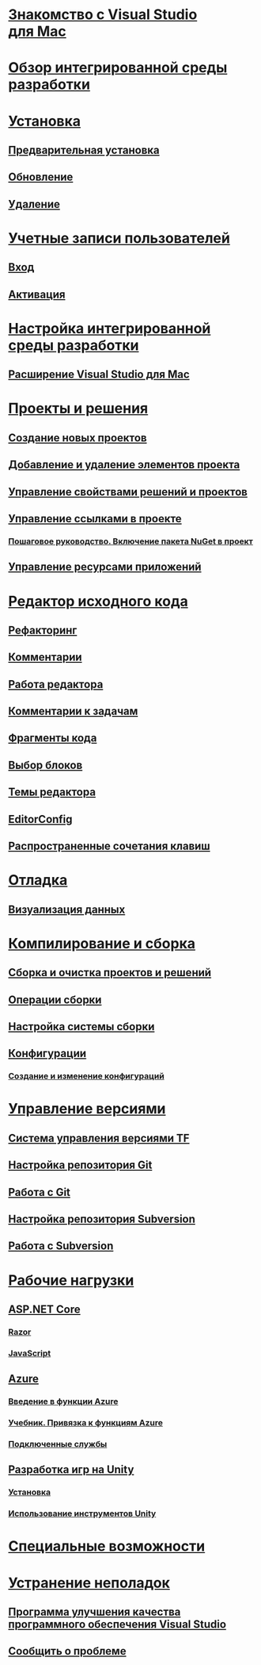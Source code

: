 # [Знакомство с Visual Studio для Mac](index.md)
# [Обзор интегрированной среды разработки](ide-tour.md)

# [Установка](installation.md)
## [Предварительная установка](install-preview.md)
## [Обновление](update.md)
## [Удаление](uninstall.md)

# [Учетные записи пользователей](user-accounts.md)
## [Вход](signing-in.md)
## [Активация](activation.md)

# [Настройка интегрированной среды разработки](customizing-the-ide.md)
## [Расширение Visual Studio для Mac](extending-visual-studio-mac.md)


# [Проекты и решения](projects-and-solutions.md)
## [Создание новых проектов](create-new-projects.md)
## [Добавление и удаление элементов проекта](add-and-remove-project-items.md)
## [Управление свойствами решений и проектов](managing-solutions-and-project-properties.md)
## [Управление ссылками в проекте](managing-references-in-a-project.md)
### [Пошаговое руководство. Включение пакета NuGet в проект](nuget-walkthrough.md)
## [Управление ресурсами приложений](managing-app-resources.md)

# [Редактор исходного кода](source-editor.md)
## [Рефакторинг](refactoring.md)
## [Комментарии](comments.md)
## [Работа редактора](editor-behavior.md)
## [Комментарии к задачам](task-comments.md)
## [Фрагменты кода](snippets.md)
## [Выбор блоков](block-selection.md)
## [Темы редактора](editor-themes.md)
## [EditorConfig](editorconfig.md)
## [Распространенные сочетания клавиш](keyboard-shortcuts.md)

# [Отладка](debugging.md)
## [Визуализация данных](data-visualizations.md)

# [Компилирование и сборка](compiling-and-building.md)
## [Сборка и очистка проектов и решений](building-and-cleaning-projects-and-solutions.md)
## [Операции сборки](build-actions.md)
## [Настройка системы сборки](customizing-build-system.md)
## [Конфигурации](configurations.md)
### [Создание и изменение конфигураций](create-and-edit-configurations.md)

# [Управление версиями](version-control.md)
## [Система управления версиями TF](tf-version-control.md)
## [Настройка репозитория Git](set-up-git-repository.md)
## [Работа с Git](working-with-git.md)
## [Настройка репозитория Subversion](set-up-subversion-repository.md)
## [Работа с Subversion](working-with-subversion.md)

# [Рабочие нагрузки](workloads.md)
## [ASP.NET Core](asp-net-core.md)
### [Razor](razor.md)
### [JavaScript](javascript.md)
## [Azure](azure-workload.md)
### [Введение в функции Azure](azure-functions.md)
### [Учебник. Привязка к функциям Azure](azure-functions-lab.md)
### [Подключенные службы](connected-services.md)
## [Разработка игр на Unity](unity-tools.md)
### [Установка](setup-vsmac-tools-unity.md)
### [Использование инструментов Unity](using-vsmac-tools-unity.md)

# [Специальные возможности](accessibility.md)

# [Устранение неполадок](troubleshooting.md)
## [Программа улучшения качества программного обеспечения Visual Studio](visual-studio-experience-improvement-program.md)
## [Сообщить о проблеме](report-a-problem.md)
